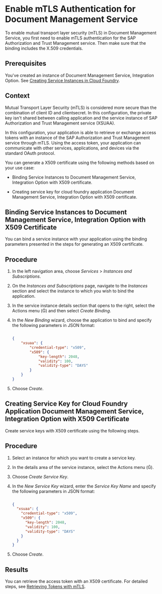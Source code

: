 <!-- loio5f7031876e474007816c8d3060c51cd0 -->

<link rel="stylesheet" type="text/css" href="../css/sap-icons.css"/>

# Enable mTLS Authentication for Document Management Service

To enable mutual transport layer security \(mTLS\) in Document Management Service, you first need to enable mTLS authentication for the SAP Authorization and Trust Management service. Then make sure that the binding includes the X.509 credentials.



<a name="loio5f7031876e474007816c8d3060c51cd0__prereq_lqw_l4r_hsb"/>

## Prerequisites

You've created an instance of Document Management Service, Integration Option. See [Creating Service Instances in Cloud Foundry](https://help.sap.com/viewer/09cc82baadc542a688176dce601398de/Cloud/en-US/6d6846def3c443aa9f83d127353147ce.html).



## Context

Mutual Transport Layer Security \(mTLS\) is considered more secure than the combination of client ID and clientsecret. In this configuration, the private key isn't shared between calling application and the service instance of SAP Authorization and Trust Management service \(XSUAA\).

In this configuration, your application is able to retrieve or exchange access tokens with an instance of the SAP Authorization and Trust Management service through mTLS. Using the access token, your application can communicate with other services, applications, and devices via the standard OAuth protocol.

You can generate a X509 certificate using the following methods based on your use case:

-   Binding Service Instances to Document Management Service, Integration Option with X509 certificate.

-   Creating service key for cloud foundry application Document Management Service, Integration Option with X509 certificate.


<a name="task_nnk_ymr_hsb"/>

<!-- task\_nnk\_ymr\_hsb -->

## Binding Service Instances to Document Management Service, Integration Option with X509 Certificate

You can bind a service instance with your application using the binding parameters presented in the steps for generating an X509 certificate.



<a name="task_nnk_ymr_hsb__steps_grb_zmr_hsb"/>

## Procedure

1.  In the left navigation area, choose *Services* \> *Instances and Subscriptions*.

2.  On the *Instances and Subscriptions* page, navigate to the *Instances* section and select the instance to which you wish to bind the application.

3.  In the service instance details section that opens to the right, select the Actions menu \(<span class="SAP-icons-V5"></span>\) and then select *Create Binding*.

4.  In the *New Binding* wizard, choose the application to bind and specify the following parameters in JSON format:

    ```json
    
    {
        "xsuaa": {
            "credential-type": "x509",
            "x509": {
                "key-length": 2048,
                "validity": 100,
                "validity-type": "DAYS"
            }
        }
    }
    ```

5.  Choose *Create*.


<a name="task_qmb_srr_hsb"/>

<!-- task\_qmb\_srr\_hsb -->

## Creating Service Key for Cloud Foundry Application Document Management Service, Integration Option with X509 Certificate

Create service keys with X509 certificate using the following steps.



<a name="task_qmb_srr_hsb__steps_yb2_trr_hsb"/>

## Procedure

1.  Select an instance for which you want to create a service key.

2.  In the details area of the service instance, select the Actions menu \(<span class="SAP-icons-V5"></span>\).

3.  Choose *Create Service Key*.

4.  In the *New Service Key* wizard, enter the *Service Key Name* and specify the following parameters in JSON format:

    ```json
    
    {
      "xsuaa": {
        "credential-type": "x509",
        "x509": {
          "key-length": 2048,
          "validity": 100,
          "validity-type": "DAYS"
        }
      }
    }
    ```

5.  Choose *Create*.




<a name="task_qmb_srr_hsb__result_gsk_qcs_hsb"/>

## Results

You can retrieve the access token with an X509 certificate. For detailed steps, see [Retrieving Tokens with mTLS](https://help.sap.com/products/BTP/65de2977205c403bbc107264b8eccf4b/63fd9f1a140245df870dd7150ff15292.html?locale=en-US&version=Cloud).


